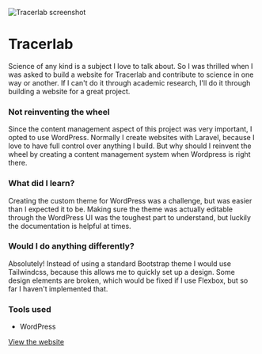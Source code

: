 ![Tracerlab screenshot](/images/work/tracerlab_1920x1080.png "Tracerlab screenshot")

# Tracerlab

Science of any kind is a subject I love to talk about. So I was thrilled when I was asked to build a website for Tracerlab and contribute to science in one way or another. If I can't do it through academic research, I'll do it through building a website for a great project.

### Not reinventing the wheel
Since the content management aspect of this project was very important, I opted to use WordPress. Normally I create websites with Laravel, because I love to have full control over anything I build. But why should I reinvent the wheel by creating a content management system when Wordpress is right there.

### What did I learn?
Creating the custom theme for WordPress was a challenge, but was easier than I expected it to be. Making sure the theme was actually editable through the WordPress UI was the toughest part to understand, but luckily the documentation is helpful at times.

### Would I do anything differently?
Absolutely! Instead of using a standard Bootstrap theme I would use Tailwindcss, because this allows me to quickly set up a design. Some design elements are broken, which would be fixed if I use Flexbox, but so far I haven't implemented that. 

### Tools used
- WordPress

<a href="http://tracerlab.nl/" target="_blank" class="link link--underline">View the website</a>
